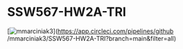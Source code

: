 # SSW567-HW2A-TRI


[![mmarciniak3](https://circleci.com/gh/mmarciniak3/SSW567-HW2A-TRI.svg?style=svg)](https://app.circleci.com/pipelines/github
/mmarciniak3/SSW567-HW2A-TRI?branch=main&filter=all)